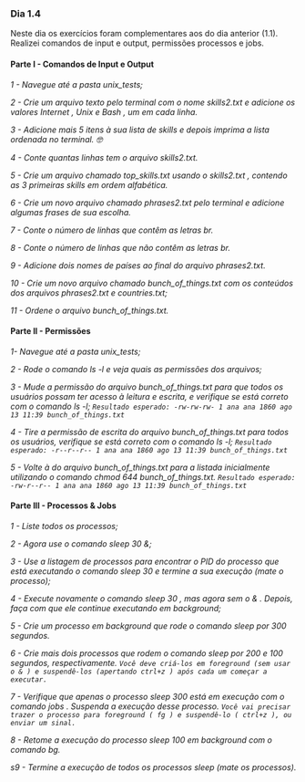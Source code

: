 ### Dia 1.4

Neste dia os exercícios foram complementares aos do dia anterior (1.1).
Realizei comandos de input e output, permissões processos e jobs.

#### Parte I - Comandos de Input e Output

*1 - Navegue até a pasta unix_tests;*

*2 - Crie um arquivo texto pelo terminal com o nome skills2.txt e adicione os valores Internet , Unix e Bash , um em cada linha.*

*3 - Adicione mais 5 itens à sua lista de skills e depois imprima a lista ordenada no terminal. 🤓*

*4 - Conte quantas linhas tem o arquivo skills2.txt.*

*5 - Crie um arquivo chamado top_skills.txt usando o skills2.txt , contendo as 3 primeiras skills em ordem alfabética.*

*6 - Crie um novo arquivo chamado phrases2.txt pelo terminal e adicione algumas frases de sua escolha.*

*7 - Conte o número de linhas que contêm as letras br.*

*8 - Conte o número de linhas que não contêm as letras br.*

*9 - Adicione dois nomes de países ao final do arquivo phrases2.txt.*

*10 - Crie um novo arquivo chamado bunch_of_things.txt com os conteúdos dos arquivos phrases2.txt e countries.txt;*

*11 - Ordene o arquivo bunch_of_things.txt.*


#### Parte II - Permissões
*1- Navegue até a pasta unix_tests;*

*2 - Rode o comando ls -l e veja quais as permissões dos arquivos;*

*3 - Mude a permissão do arquivo bunch_of_things.txt para que todos os usuários possam ter acesso à leitura e escrita, e verifique se está correto com o comando ls -l;*
    *`Resultado esperado: -rw-rw-rw- 1 ana ana 1860 ago 13 11:39 bunch_of_things.txt`*

*4 - Tire a permissão de escrita do arquivo bunch_of_things.txt para todos os usuários, verifique se está correto com o comando ls -l;*
    *`Resultado esperado: -r--r--r-- 1 ana ana 1860 ago 13 11:39 bunch_of_things.txt`*

*5 - Volte à do arquivo bunch_of_things.txt para a listada inicialmente utilizando o comando chmod 644 bunch_of_things.txt.*
    *`Resultado esperado: -rw-r--r-- 1 ana ana 1860 ago 13 11:39 bunch_of_things.txt`*



#### Parte III - Processos & Jobs

*1 - Liste todos os processos;*

*2 - Agora use o comando sleep 30 &;*

*3 - Use a listagem de processos para encontrar o PID do processo que está executando o comando sleep 30 e termine a sua execução (mate o processo);*

*4 - Execute novamente o comando sleep 30 , mas agora sem o & . Depois, faça com que ele continue executando em background;*

*5 - Crie um processo em background que rode o comando sleep por 300 segundos.*

*6 - Crie mais dois processos que rodem o comando sleep por 200 e 100 segundos, respectivamente.*
    *`Você deve criá-los em foreground (sem usar o & ) e suspendê-los (apertando ctrl+z ) após cada um começar a executar.`*

*7 - Verifique que apenas o processo sleep 300 está em execução com o comando jobs . Suspenda a execução desse processo.*
    *`Você vai precisar trazer o processo para foreground ( fg ) e suspendê-lo ( ctrl+z ), ou     enviar um sinal.`*

*8 - Retome a execução do processo sleep 100 em background com o comando bg.*

*s9 - Termine a execução de todos os processos sleep (mate os processos).*